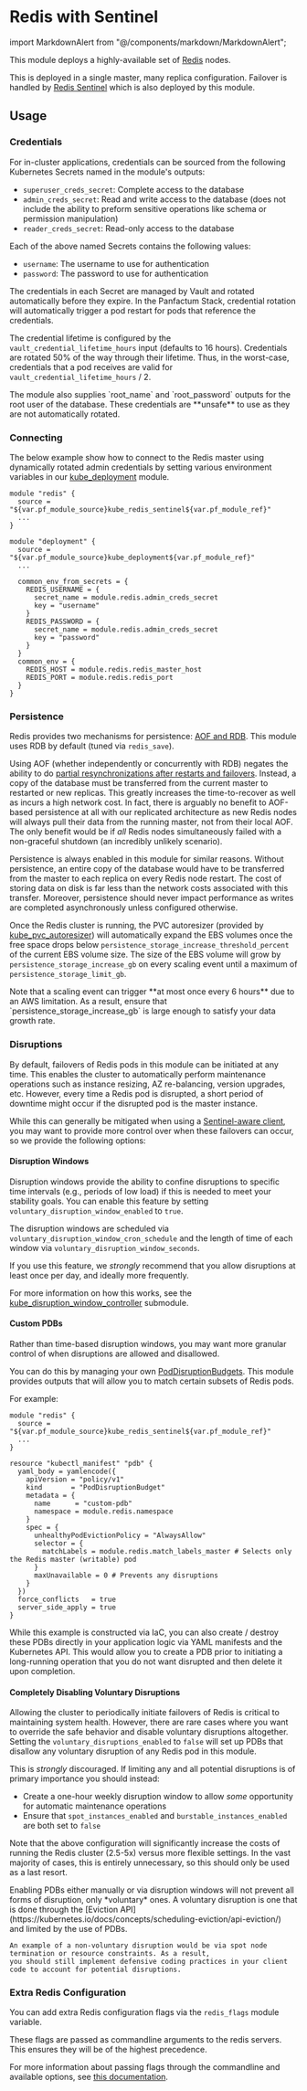 # Redis with Sentinel

import MarkdownAlert from "@/components/markdown/MarkdownAlert";

This module deploys a highly-available set of [Redis](https://redis.io/docs/) nodes.

This is deployed in a single master, many replica configuration. Failover is handled
by [Redis Sentinel](https://redis.io/docs/management/sentinel/) which is also
deployed by this module.

## Usage

### Credentials

For in-cluster applications, credentials can be sourced from the following Kubernetes Secrets named in the module's outputs:

- `superuser_creds_secret`: Complete access to the database
- `admin_creds_secret`: Read and write access to the database (does not include the ability to preform sensitive operations like schema or permission manipulation)
- `reader_creds_secret`: Read-only access to the database

Each of the above named Secrets contains the following values:

- `username`: The username to use for authentication
- `password`: The password to use for authentication

The credentials in each Secret are managed by Vault and rotated automatically before they expire. In the Panfactum
Stack, credential rotation will automatically trigger a pod restart for pods that reference the credentials.

The credential lifetime is configured by the `vault_credential_lifetime_hours` input (defaults
to 16 hours). Credentials are rotated 50% of the way through their lifetime. Thus, in the worst-case,
credentials that a pod receives are valid for `vault_credential_lifetime_hours` / 2.

<MarkdownAlert severity="warning">
    The module also supplies `root_name` and `root_password` outputs for the root user of the database.
    These credentials are **unsafe** to use as they are not automatically rotated.
</MarkdownAlert>

### Connecting

The below example show how to connect to the Redis master
using dynamically rotated admin credentials by setting various
environment variables in our [kube_deployment](/docs/main/reference/infrastructure-modules/submodule/kubernetes/kube_deployment) module.

```hcl
module "redis" {
  source = "${var.pf_module_source}kube_redis_sentinel${var.pf_module_ref}"
  ...
}

module "deployment" {
  source = "${var.pf_module_source}kube_deployment${var.pf_module_ref}"
  ...
  
  common_env_from_secrets = {
    REDIS_USERNAME = {
      secret_name = module.redis.admin_creds_secret
      key = "username"
    }
    REDIS_PASSWORD = {
      secret_name = module.redis.admin_creds_secret
      key = "password"
    }
  }
  common_env = {
    REDIS_HOST = module.redis.redis_master_host
    REDIS_PORT = module.redis.redis_port
  }
}
```

### Persistence

Redis provides two mechanisms for persistence: 
[AOF and RDB](https://redis.io/docs/latest/operate/oss_and_stack/management/persistence/).
This module uses RDB by default (tuned via `redis_save`).

Using AOF (whether independently or concurrently with RDB) negates the ability to do [partial resynchronizations after restarts
and failovers](https://redis.io/docs/latest/operate/oss_and_stack/management/replication/#partial-sync-after-restarts-and-failovers). Instead, a copy of the database must be transferred from the current master to restarted or new replicas. This greatly increases
the time-to-recover as well as incurs a high network cost. In fact, there is arguably no benefit to AOF-based persistence 
at all with our replicated architecture as new Redis nodes will always pull their data from the running master, not 
from their local AOF. The only benefit would be if _all_ Redis nodes simultaneously failed with 
a non-graceful shutdown (an incredibly unlikely scenario).

Persistence is always enabled in this module for similar reasons. Without persistence, an entire copy of the database would
have to be transferred from the master to each replica on every Redis node restart. The cost of storing
data on disk is far less than the network costs associated with this transfer. Moreover, persistence should
never impact performance as writes are completed asynchronously unless configured otherwise.

Once the Redis cluster is running, the PVC autoresizer
(provided by [kube_pvc_autoresizer](/docs/main/reference/infrastructure-modules/direct/kubernetes/kube_pvc_autoresizer))
will automatically expand the EBS volumes once the free space
drops below `persistence_storage_increase_threshold_percent` of the current EBS volume size.
The size of the EBS volume will grow by `persistence_storage_increase_gb` on every scaling event until a maximum of `persistence_storage_limit_gb`.

<MarkdownAlert severity="warning">
    Note that a scaling event can trigger **at most once every 6 hours** due to an AWS limitation. As a result,
    ensure that `persistence_storage_increase_gb` is large enough to satisfy your data growth rate.
</MarkdownAlert>

### Disruptions

By default, failovers of Redis pods in this module can be initiated at any time. This enables the cluster to automatically
perform maintenance operations such as instance resizing, AZ re-balancing, version upgrades, etc. However, every time a Redis pod
is disrupted, a short period of downtime might occur if the disrupted
pod is the master instance.

While this can generally be mitigated when using a [Sentinel-aware client](https://redis.io/docs/latest/develop/reference/sentinel-clients/),
you may want to provide more control over when these failovers can occur, so we provide the following options:

#### Disruption Windows

Disruption windows provide the ability to confine disruptions to specific time intervals (e.g., periods of low load) if this is needed
to meet your stability goals. You can enable this feature by setting `voluntary_disruption_window_enabled` to `true`.

The disruption windows are scheduled via `voluntary_disruption_window_cron_schedule` and the length of time of each
window via `voluntary_disruption_window_seconds`.

If you use this feature, we *strongly* recommend that you allow disruptions at least once per day, and ideally more frequently.

For more information on how this works, see the
[kube_disruption_window_controller](/docs/main/reference/infrastructure-modules/submodule/kubernetes/kube_disruption_window_controller)
submodule.

#### Custom PDBs

Rather than time-based disruption windows, you may want more granular control of when disruptions are allowed and disallowed.

You can do this by managing your own [PodDisruptionBudgets](https://kubernetes.io/docs/tasks/run-application/configure-pdb/).
This module provides outputs that will allow you to match certain subsets of Redis pods.

For example:

```hcl
module "redis" {
  source = "${var.pf_module_source}kube_redis_sentinel${var.pf_module_ref}"
  ...
}

resource "kubectl_manifest" "pdb" {
  yaml_body = yamlencode({
    apiVersion = "policy/v1"
    kind       = "PodDisruptionBudget"
    metadata = {
      name      = "custom-pdb"
      namespace = module.redis.namespace
    }
    spec = {
      unhealthyPodEvictionPolicy = "AlwaysAllow"
      selector = {
        matchLabels = module.redis.match_labels_master # Selects only the Redis master (writable) pod
      }
      maxUnavailable = 0 # Prevents any disruptions
    }
  })
  force_conflicts   = true
  server_side_apply = true
}
```

While this example is constructed via IaC, you can also create / destroy these PDBs directly in your application
logic via YAML manifests and the Kubernetes API. This would allow you to create a PDB prior to initiating a long-running
operation that you do not want disrupted and then delete it upon completion.

#### Completely Disabling Voluntary Disruptions

Allowing the cluster to periodically initiate failovers of Redis is critical to maintaining system health. However,
there are rare cases where you want to override the safe behavior and disable voluntary disruptions altogether. Setting
the `voluntary_disruptions_enabled` to `false` will set up PDBs that disallow any voluntary disruption of any Redis
pod in this module.

This is *strongly* discouraged. If limiting any and all potential disruptions is of primary importance you should instead:

- Create a one-hour weekly disruption window to allow *some* opportunity for automatic maintenance operations
- Ensure that `spot_instances_enabled` and `burstable_instances_enabled` are both set to `false`

Note that the above configuration will significantly increase the costs of running the Redis cluster (2.5-5x) versus more
flexible settings. In the vast majority of cases, this is entirely unnecessary, so this should only be used as a last resort.

<MarkdownAlert severity="warning">
    Enabling PDBs either manually or via disruption windows will not prevent all forms of disruption, only *voluntary* ones. A voluntary
    disruption is one that is done through the [Eviction API](https://kubernetes.io/docs/concepts/scheduling-eviction/api-eviction/)
    and limited by the use of PDBs.

    An example of a non-voluntary disruption would be via spot node termination or resource constraints. As a result,
    you should still implement defensive coding practices in your client code to account for potential disruptions.
</MarkdownAlert>

### Extra Redis Configuration

You can add extra Redis configuration flags via the `redis_flags` module variable.

These flags are passed as commandline arguments to the redis servers. This ensures they
will be of the highest precedence.

For more information about passing flags through the commandline and available options,
see [this documentation](https://redis.io/docs/latest/operate/oss_and_stack/management/config/).

